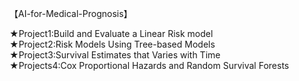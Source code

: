 【AI-for-Medical-Prognosis】

★Project1:Build and Evaluate a Linear Risk model <br />
★Project2:Risk Models Using Tree-based Models <br />
★Project3:Survival Estimates that Varies with Time <br />
★Projects4:Cox Proportional Hazards and Random Survival Forests <br />
